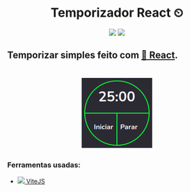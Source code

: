 <h1 align='center'> Temporizador React ⏲</h1>
<div align='center'>
    <img src='https://img.shields.io/badge/React-20232A?style=for-the-badge&logo=react&logoColor=61DAFB' />
    <img src='https://img.shields.io/badge/TypeScript-007ACC?style=for-the-badge&logo=typescript&logoColor=white' />
</div>

## Temporizar simples feito com <a href="https://pt-br.reactjs.org/">🔗 React</a>.

<h1 align="center">
    <img alt="Imagem do projeto" src="./src/assets/image-project.png" />
</h1>

### Ferramentas usadas:

- <a href='https://vitejs.dev/'><img src="https://vitejs.dev/logo.svg" style='width: 13px' /> ViteJS</a>